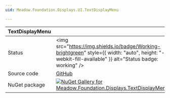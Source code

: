 ```yaml
---
uid: Meadow.Foundation.Displays.UI.TextDisplayMenu

---
```


| TextDisplayMenu | |
|--------|--------|
| Status | <img src="https://img.shields.io/badge/Working-brightgreen" style={{ width: "auto", height: "-webkit-fill-available" }} alt="Status badge: working" /> |
| Source code | [GitHub](https://github.com/WildernessLabs/Meadow.Foundation/tree/main/Source/Meadow.Foundation.Libraries_and_Frameworks/Displays.TextDisplayMenu) |
| NuGet package | <a href="https://www.nuget.org/packages/Meadow.Foundation.Displays.TextDisplayMenu/" target="_blank"><img src="https://img.shields.io/nuget/v/Meadow.Foundation.Displays.TextDisplayMenu.svg?label=Meadow.Foundation.Displays.TextDisplayMenu" alt="NuGet Gallery for Meadow.Foundation.Displays.TextDisplayMenu" /></a> |

